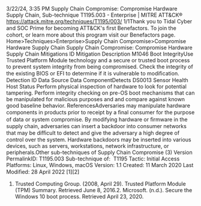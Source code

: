 3/22/24, 3:35 PM Supply Chain Compromise: Compromise Hardware Supply Chain, Sub-technique T1195.003 - Enterprise | MITRE ATT&CK®
https://attack.mitre.org/techniques/T1195/003/ 1/1Thank you to Tidal Cyber and SOC Prime for becoming ATT&CK's ﬁrst Benefactors. To join the cohort, or learn more about this program visit our
Benefactors page.
Home>Techniques>Enterprise>Supply Chain Compromise>Compromise Hardware Supply Chain
Supply Chain Compromise: Compromise Hardware
Supply Chain
Mitigations
ID Mitigation Description
M1046 Boot
IntegrityUse Trusted Platform Module technology and a secure or trusted boot process to prevent system integrity from
being compromised. Check the integrity of the existing BIOS or EFI to determine if it is vulnerable to
modiﬁcation. 
Detection
ID Data Source Data ComponentDetects
DS0013 Sensor Health Host Status Perform physical inspection of hardware to look for potential tampering. Perform integrity
checking on pre-OS boot mechanisms that can be manipulated for malicious purposes and
and compare against known good baseline behavior.
ReferencesAdversaries may manipulate hardware components in products prior to receipt by a ﬁnal consumer for the purpose of data or system
compromise. By modifying hardware or ﬁrmware in the supply chain, adversaries can insert a backdoor into consumer networks that may be
diﬃcult to detect and give the adversary a high degree of control over the system. Hardware backdoors may be inserted into various devices,
such as servers, workstations, network infrastructure, or peripherals.Other sub-techniques of Supply Chain Compromise (3)
Version PermalinkID: T1195.003
Sub-technique of:  T1195
 
Tactic: Initial Access
 
Platforms: Linux, Windows, macOS
Version: 1.1
Created: 11 March 2020
Last Modiﬁed: 28 April 2022
[1][2]
1. Trusted Computing Group. (2008, April 29). Trusted Platform
Module (TPM) Summary. Retrieved June 8, 2016.2. Microsoft. (n.d.). Secure the Windows 10 boot process.
Retrieved April 23, 2020.